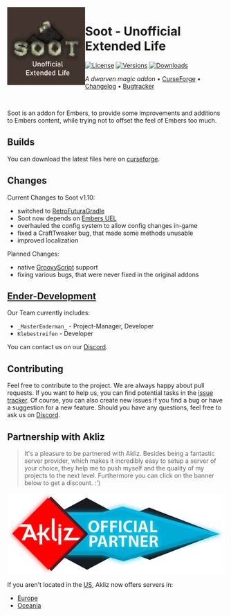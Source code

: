 <img src="project_logo.png" align="left" width="180px"/>

# Soot - Unofficial Extended Life

[![License](https://img.shields.io/github/license/Ender-Development/Soot-Extended-Life.svg?label=License)](LICENSE)
[![Versions](https://img.shields.io/curseforge/game-versions/982730?logo=curseforge&label=Game%20Version)](https://www.curseforge.com/minecraft/mc-mods/soot-extended-life)
[![Downloads](https://img.shields.io/curseforge/dt/982730?logo=curseforge&label=Downloads)](https://www.curseforge.com/minecraft/mc-mods/soot-extended-life)

*A dwarven magic addon*
• [CurseForge](https://curseforge.com/minecraft/mc-mods/soot-extended-life)
• [Changelog](CHANGELOG.md)
• [Bugtracker](https://github.com/Ender-Development/Soot-Extended-Life/issues)

<br />

Soot is an addon for Embers, to provide some improvements and additions to Embers content, while trying not to offset the feel of Embers too much.

## Builds
You can download the latest files here on [curseforge](https://curseforge.com/minecraft/mc-mods/soot-extended-life).

## Changes

Current Changes to Soot v1.10:
- switched to [RetroFuturaGradle](https://github.com/GTNewHorizons/RetroFuturaGradle)
- Soot now depends on [Embers UEL](https://curseforge.com/minecraft/mc-mods/embers-extended-life)
- overhauled the config system to allow config changes in-game
- fixed a CraftTweaker bug, that made some methods unusable
- improved localization

Planned Changes:
- native [GroovyScript](https://github.com/CleanroomMC/GroovyScript) support
- fixing various bugs, that were never fixed in the original addons

## [Ender-Development](https://github.com/Ender-Development)

Our Team currently includes:
- `_MasterEnderman_` - Project-Manager, Developer
- `Klebestreifen` - Developer

You can contact us on our [Discord](https://discord.gg/JF7x2vG).

## Contributing
Feel free to contribute to the project. We are always happy about pull requests.
If you want to help us, you can find potential tasks in the [issue tracker](https://github.com/Ender-Development/Soot-Extended-Life/issues).
Of course, you can also create new issues if you find a bug or have a suggestion for a new feature.
Should you have any questions, feel free to ask us on [Discord](https://discord.gg/JF7x2vG).

## Partnership with Akliz

> It's a pleasure to be partnered with Akliz. Besides being a fantastic server provider, which makes it incredibly easy to setup a server of your choice, they help me to push myself and the quality of my projects to the next level. Furthermore you can click on the banner below to get a discount. :')

<a href="https://www.akliz.net/enderman"><img src="https://github.com/MasterEnderman/Zerblands-Remastered/raw/master/Akliz_Partner.png" align="center"/></a>

If you aren't located in the [US](https://www.akliz.net/enderman), Akliz now offers servers in:

- [Europe](https://www.akliz.net/enderman-eu)
- [Oceania](https://www.akliz.net/enderman-oce)
